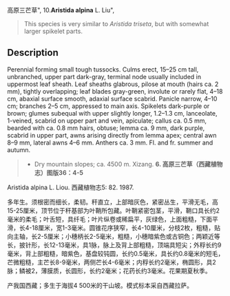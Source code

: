 高原三芒草",
10.**Aristida alpina** L. Liu",

> This species is very similar to *Aristida triseta*, but with somewhat larger spikelet parts.

## Description
Perennial forming small tough tussocks. Culms erect, 15–25 cm tall, unbranched, upper part dark-gray, terminal node usually included in uppermost leaf sheath. Leaf sheaths glabrous, pilose at mouth (hairs ca. 2 mm), tightly overlapping; leaf blades gray-green, involute or rarely flat, 4–18 cm, abaxial surface smooth, adaxial surface scabrid. Panicle narrow, 4–10 cm; branches 2–5 cm, appressed to main axis. Spikelets dark-purple or brown; glumes subequal with upper slightly longer, 1.2–1.3 cm, lanceolate, 1-veined, scabrid on upper part and vein, apiculate; callus ca. 0.5 mm, bearded with ca. 0.8 mm hairs, obtuse; lemma ca. 9 mm, dark purple, scabrid in upper part, awns arising directly from lemma apex; central awn 8–9 mm, lateral awns 4–6 mm. Anthers ca. 3 mm. Fl. and fr. summer and autumn.

> * Dry mountain slopes; ca. 4500 m. Xizang.
**6. 高原三芒草（西藏植物志）图版36：4-5**

Aristida alpina L. Liou. 西藏植物志5: 82. 1987.

多年生。须根密而细长，柔韧。秆直立，上部暗灰色，紧密丛生，平滑无毛，高15-25厘米，顶节位于秆基部为叶鞘所包藏。叶鞘紧密包茎，平滑，鞘口具长约2毫米的柔毛；叶舌短，具纤毛；叶片纵卷或稀扁平，灰绿色，上面粗糙，下面平滑，长4-18厘米，宽1-3毫米。圆锥花序狭窄，长4-10厘米，分枝2枚，粗糙，贴向主轴，长2-5厘米；小穗柄长2-5毫米，粗糙，小穗暗紫色或古铜色；两颖近等长，披针形，长12-13毫米，具1脉，脉上及背上部粗糙，顶端具短尖；外稃长约9毫米，背上部粗糙，暗紫色，基盘较钝圆，长约0.5毫米，具长约0.8毫米的短毛，芒微粗糙，主芒长8-9毫米，两侧芒长4-6毫米；内稃长约2毫米，椭圆形，具2脉；鳞被2，薄膜质，长圆形，长约2毫米；花药长约3毫米。花果期夏秋季。

产我国西藏；多生于海拔4 500米的干山坡。模式标本采自西藏拉萨。
